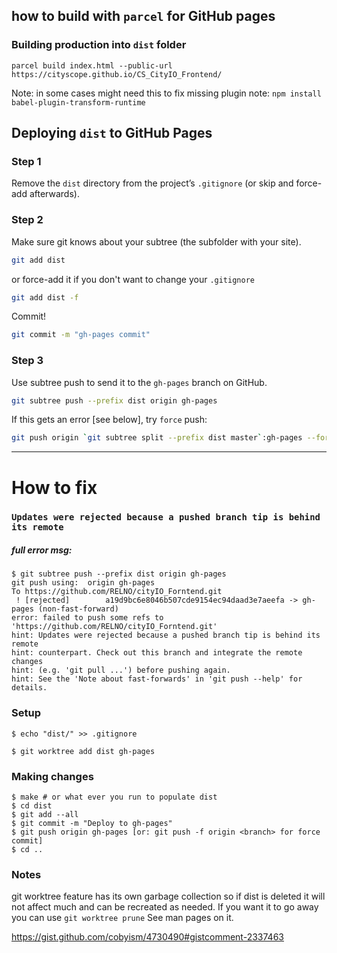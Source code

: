 ## how to build with `parcel` for GitHub pages

### Building production into `dist` folder

`parcel build index.html --public-url https://cityscope.github.io/CS_CityIO_Frontend/`

Note: in some cases might need this to fix missing plugin note:
`npm install babel-plugin-transform-runtime`

## Deploying `dist` to GitHub Pages

### Step 1

Remove the `dist` directory from the project’s `.gitignore` (or skip and force-add afterwards).

### Step 2

Make sure git knows about your subtree (the subfolder with your site).

```sh
git add dist
```

or force-add it if you don't want to change your `.gitignore`

```sh
git add dist -f
```

Commit!

```sh
git commit -m "gh-pages commit"
```

### Step 3

Use subtree push to send it to the `gh-pages` branch on GitHub.

```sh
git subtree push --prefix dist origin gh-pages
```

If this gets an error [see below], try `force` push:

```sh
git push origin `git subtree split --prefix dist master`:gh-pages --force
```

---

# How to fix

### `Updates were rejected because a pushed branch tip is behind its remote`

##### full error msg:

```
$ git subtree push --prefix dist origin gh-pages
git push using:  origin gh-pages
To https://github.com/RELNO/cityIO_Forntend.git
 ! [rejected]        a19d9bc6e8046b507cde9154ec94daad3e7aeefa -> gh-pages (non-fast-forward)
error: failed to push some refs to 'https://github.com/RELNO/cityIO_Forntend.git'
hint: Updates were rejected because a pushed branch tip is behind its remote
hint: counterpart. Check out this branch and integrate the remote changes
hint: (e.g. 'git pull ...') before pushing again.
hint: See the 'Note about fast-forwards' in 'git push --help' for details.
```

### Setup

```$ rm -rf dist
$ echo "dist/" >> .gitignore

$ git worktree add dist gh-pages
```

### Making changes

```
$ make # or what ever you run to populate dist
$ cd dist
$ git add --all
$ git commit -m "Deploy to gh-pages"
$ git push origin gh-pages [or: git push -f origin <branch> for force commit]
$ cd ..
```

### Notes

git worktree feature has its own garbage collection so if dist is deleted it will not affect much and can be recreated as needed. If you want it to go away you can use `git worktree prune` See man pages on it.

https://gist.github.com/cobyism/4730490#gistcomment-2337463
